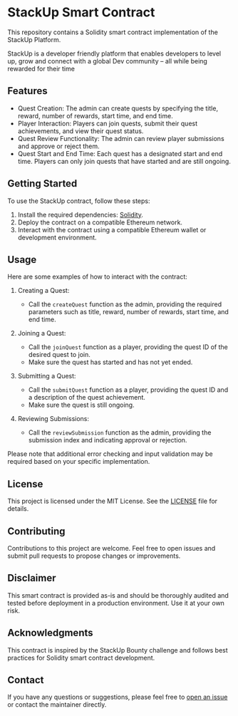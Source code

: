 # StackUp Smart Contract

This repository contains a Solidity smart contract implementation of the StackUp Platform.

StackUp is a developer friendly platform that enables developers to level up, grow and connect with a global Dev community – all while being rewarded for their time

## Features

- Quest Creation: The admin can create quests by specifying the title, reward, number of rewards, start time, and end time.
- Player Interaction: Players can join quests, submit their quest achievements, and view their quest status.
- Quest Review Functionality: The admin can review player submissions and approve or reject them.
- Quest Start and End Time: Each quest has a designated start and end time. Players can only join quests that have started and are still ongoing.

## Getting Started

To use the StackUp contract, follow these steps:

1. Install the required dependencies: [Solidity](https://soliditylang.org/).
2. Deploy the contract on a compatible Ethereum network.
3. Interact with the contract using a compatible Ethereum wallet or development environment.

## Usage

Here are some examples of how to interact with the contract:

1. Creating a Quest:
   - Call the `createQuest` function as the admin, providing the required parameters such as title, reward, number of rewards, start time, and end time.
   
2. Joining a Quest:
   - Call the `joinQuest` function as a player, providing the quest ID of the desired quest to join.
   - Make sure the quest has started and has not yet ended.
   
3. Submitting a Quest:
   - Call the `submitQuest` function as a player, providing the quest ID and a description of the quest achievement.
   - Make sure the quest is still ongoing.
   
4. Reviewing Submissions:
   - Call the `reviewSubmission` function as the admin, providing the submission index and indicating approval or rejection.
   
Please note that additional error checking and input validation may be required based on your specific implementation.

## License

This project is licensed under the MIT License. See the [LICENSE](LICENSE) file for details.

## Contributing

Contributions to this project are welcome. Feel free to open issues and submit pull requests to propose changes or improvements.

## Disclaimer

This smart contract is provided as-is and should be thoroughly audited and tested before deployment in a production environment. Use it at your own risk.

## Acknowledgments

This contract is inspired by the StackUp Bounty challenge and follows best practices for Solidity smart contract development.

## Contact

If you have any questions or suggestions, please feel free to [open an issue](https://github.com/your/repository/issues) or contact the maintainer directly.

